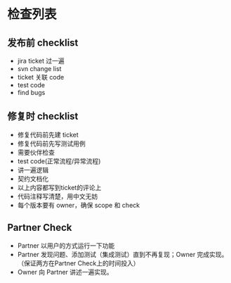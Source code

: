 # 检查列表

## 发布前 checklist

* jira ticket 过一遍
* svn change list
* ticket 关联 code
* test code
* find bugs

## 修复时 checklist

* 修复代码前先建 ticket 
* 修复代码前先写测试用例
* 需要伙伴检查
* test code(正常流程/异常流程)
* 讲一遍逻辑
* 契约文档化
* 以上内容都写到ticket的评论上
* 代码注释写清楚，用中文无妨
* 每个版本要有 owner，确保 scope 和 check

## Partner Check

* Partner 以用户的方式运行一下功能
* Partner 发现问题、添加测试（集成测试）直到不再复现；Owner 完成实现。（保证两方在Partner Check上的时间投入）
* Owner 向 Partner 讲述一遍实现。